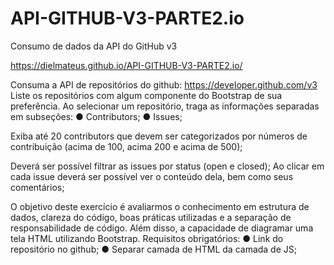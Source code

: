 # API-GITHUB-V3-PARTE2.io
Consumo de dados da API do GitHub v3

https://dielmateus.github.io/API-GITHUB-V3-PARTE2.io/


Consuma a API de repositórios do github: https://developer.github.com/v3
Liste os repositórios com algum componente do Bootstrap de sua preferência.
Ao selecionar um repositório, traga as informações separadas em subseções:
● Contributors;
● Issues;

Exiba até 20 contributors que devem ser categorizados por números de contribuição
(acima de 100, acima 200 e acima de 500);

Deverá ser possível filtrar as issues por status (open e closed);
Ao clicar em cada issue deverá ser possível ver o conteúdo dela, bem como seus
comentários;

O objetivo deste exercício é avaliarmos o conhecimento em estrutura de dados, clareza
do código, boas práticas utilizadas e a separação de responsabilidade de código. Além
disso, a capacidade de diagramar uma tela HTML utilizando Bootstrap.
Requisitos obrigatórios:
● Link do repositório no github;
● Separar camada de HTML da camada de JS;
